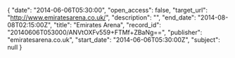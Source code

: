 {
  "date": "2014-06-06T05:30:00", 
  "open_access": false, 
  "target_url": "http://www.emiratesarena.co.uk/", 
  "description": "", 
  "end_date": "2014-08-08T02:15:00Z", 
  "title": "Emirates Arena", 
  "record_id": "20140606T053000/ANVtOXFv559+FTMf+ZBaNg==", 
  "publisher": "emiratesarena.co.uk", 
  "start_date": "2014-06-06T05:30:00Z", 
  "subject": null
}

